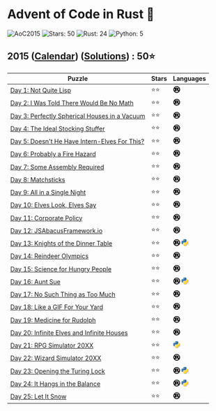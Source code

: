# Advent of Code in Rust 🦀

![AoC2015](https://img.shields.io/badge/Advent_of_Code-2015-8A2BE2)
![Stars: 50](https://img.shields.io/badge/Stars-50⭐-blue)
![Rust: 24](https://img.shields.io/badge/Rust-24-cyan?logo=Rust)
![Python: 5](https://img.shields.io/badge/Python-5-cyan?logo=Python)

## 2015 ([Calendar](https://adventofcode.com/2015)) ([Solutions](../2015/)) : 50⭐

Puzzle                                                                               | Stars | Languages
------------------------------------------------------------------------------------ | ----- | -----------
[Day 1: Not Quite Lisp](https://adventofcode.com/2015/day/1)                         | ⭐⭐  | [![Rust](../scripts/assets/rust.png)](../2015/day1/day1.rs)
[Day 2: I Was Told There Would Be No Math](https://adventofcode.com/2015/day/2)      | ⭐⭐  | [![Rust](../scripts/assets/rust.png)](../2015/day2/day2.rs)
[Day 3: Perfectly Spherical Houses in a Vacuum](https://adventofcode.com/2015/day/3) | ⭐⭐  | [![Rust](../scripts/assets/rust.png)](../2015/day3/day3.rs)
[Day 4: The Ideal Stocking Stuffer](https://adventofcode.com/2015/day/4)             | ⭐⭐  | [![Rust](../scripts/assets/rust.png)](../2015/day4/day4.rs)
[Day 5: Doesn't He Have Intern-Elves For This?](https://adventofcode.com/2015/day/5) | ⭐⭐  | [![Rust](../scripts/assets/rust.png)](../2015/day5/day5.rs)
[Day 6: Probably a Fire Hazard](https://adventofcode.com/2015/day/6)                 | ⭐⭐  | [![Rust](../scripts/assets/rust.png)](../2015/day6/day6.rs)
[Day 7: Some Assembly Required](https://adventofcode.com/2015/day/7)                 | ⭐⭐  | [![Rust](../scripts/assets/rust.png)](../2015/day7/day7.rs)
[Day 8: Matchsticks](https://adventofcode.com/2015/day/8)                            | ⭐⭐  | [![Rust](../scripts/assets/rust.png)](../2015/day8/day8.rs)
[Day 9: All in a Single Night](https://adventofcode.com/2015/day/9)                  | ⭐⭐  | [![Rust](../scripts/assets/rust.png)](../2015/day9/day9.rs)
[Day 10: Elves Look, Elves Say](https://adventofcode.com/2015/day/10)                | ⭐⭐  | [![Rust](../scripts/assets/rust.png)](../2015/day10/day10.rs)
[Day 11: Corporate Policy](https://adventofcode.com/2015/day/11)                     | ⭐⭐  | [![Rust](../scripts/assets/rust.png)](../2015/day11/day11.rs)
[Day 12: JSAbacusFramework.io](https://adventofcode.com/2015/day/12)                 | ⭐⭐  | [![Rust](../scripts/assets/rust.png)](../2015/day12/day12.rs)
[Day 13: Knights of the Dinner Table](https://adventofcode.com/2015/day/13)          | ⭐⭐  | [![Rust](../scripts/assets/rust.png)](../2015/day13/day13.rs) [![Python](../scripts/assets/python.png)](../2015/day13/day13.py)
[Day 14: Reindeer Olympics](https://adventofcode.com/2015/day/14)                    | ⭐⭐  | [![Rust](../scripts/assets/rust.png)](../2015/day14/day14.rs)
[Day 15: Science for Hungry People](https://adventofcode.com/2015/day/15)            | ⭐⭐  | [![Rust](../scripts/assets/rust.png)](../2015/day15/day15.rs)
[Day 16: Aunt Sue](https://adventofcode.com/2015/day/16)                             | ⭐⭐  | [![Rust](../scripts/assets/rust.png)](../2015/day16/day16.rs) [![Python](../scripts/assets/python.png)](../2015/day16/day16.py)
[Day 17: No Such Thing as Too Much](https://adventofcode.com/2015/day/17)            | ⭐⭐  | [![Rust](../scripts/assets/rust.png)](../2015/day17/day17.rs)
[Day 18: Like a GIF For Your Yard](https://adventofcode.com/2015/day/18)             | ⭐⭐  | [![Rust](../scripts/assets/rust.png)](../2015/day18/day18.rs)
[Day 19: Medicine for Rudolph](https://adventofcode.com/2015/day/19)                 | ⭐⭐  | [![Rust](../scripts/assets/rust.png)](../2015/day19/day19.rs)
[Day 20: Infinite Elves and Infinite Houses](https://adventofcode.com/2015/day/20)   | ⭐⭐  | [![Rust](../scripts/assets/rust.png)](../2015/day20/day20.rs)
[Day 21: RPG Simulator 20XX](https://adventofcode.com/2015/day/21)                   | ⭐⭐  | [![Python](../scripts/assets/python.png)](../2015/day21/day21.py)
[Day 22: Wizard Simulator 20XX](https://adventofcode.com/2015/day/22)                | ⭐⭐  | [![Rust](../scripts/assets/rust.png)](../2015/day22/day22.rs)
[Day 23: Opening the Turing Lock](https://adventofcode.com/2015/day/23)              | ⭐⭐  | [![Rust](../scripts/assets/rust.png)](../2015/day23/day23.rs) [![Python](../scripts/assets/python.png)](../2015/day23/day23.py)
[Day 24: It Hangs in the Balance](https://adventofcode.com/2015/day/24)              | ⭐⭐  | [![Rust](../scripts/assets/rust.png)](../2015/day24/day24.rs) [![Python](../scripts/assets/python.png)](../2015/day24/day24.py)
[Day 25: Let It Snow](https://adventofcode.com/2015/day/25)                          | ⭐⭐  | [![Rust](../scripts/assets/rust.png)](../2015/day25/day25.rs)
